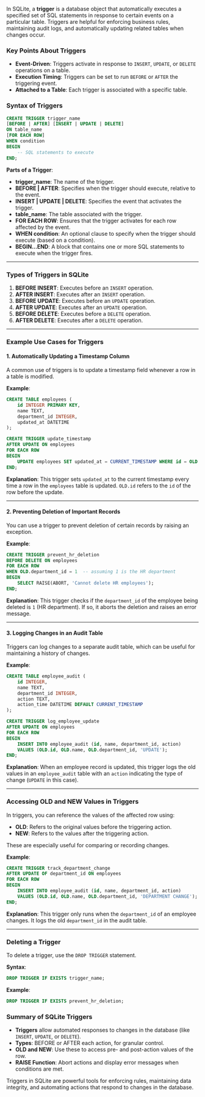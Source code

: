 In SQLite, a **trigger** is a database object that automatically executes a specified set of SQL statements in response to certain events on a particular table. Triggers are helpful for enforcing business rules, maintaining audit logs, and automatically updating related tables when changes occur.

### Key Points About Triggers

- **Event-Driven**: Triggers activate in response to `INSERT`, `UPDATE`, or `DELETE` operations on a table.
- **Execution Timing**: Triggers can be set to run `BEFORE` or `AFTER` the triggering event.
- **Attached to a Table**: Each trigger is associated with a specific table.

### Syntax of Triggers

```sql
CREATE TRIGGER trigger_name
[BEFORE | AFTER] [INSERT | UPDATE | DELETE]
ON table_name
[FOR EACH ROW]
WHEN condition
BEGIN
    -- SQL statements to execute
END;
```

**Parts of a Trigger**:
- **trigger_name**: The name of the trigger.
- **BEFORE | AFTER**: Specifies when the trigger should execute, relative to the event.
- **INSERT | UPDATE | DELETE**: Specifies the event that activates the trigger.
- **table_name**: The table associated with the trigger.
- **FOR EACH ROW**: Ensures that the trigger activates for each row affected by the event.
- **WHEN condition**: An optional clause to specify when the trigger should execute (based on a condition).
- **BEGIN...END**: A block that contains one or more SQL statements to execute when the trigger fires.

---

### Types of Triggers in SQLite

1. **BEFORE INSERT**: Executes before an `INSERT` operation.
2. **AFTER INSERT**: Executes after an `INSERT` operation.
3. **BEFORE UPDATE**: Executes before an `UPDATE` operation.
4. **AFTER UPDATE**: Executes after an `UPDATE` operation.
5. **BEFORE DELETE**: Executes before a `DELETE` operation.
6. **AFTER DELETE**: Executes after a `DELETE` operation.

---

### Example Use Cases for Triggers

#### 1. Automatically Updating a Timestamp Column

A common use of triggers is to update a timestamp field whenever a row in a table is modified.

**Example**:
```sql
CREATE TABLE employees (
    id INTEGER PRIMARY KEY,
    name TEXT,
    department_id INTEGER,
    updated_at DATETIME
);

CREATE TRIGGER update_timestamp
AFTER UPDATE ON employees
FOR EACH ROW
BEGIN
    UPDATE employees SET updated_at = CURRENT_TIMESTAMP WHERE id = OLD.id;
END;
```

**Explanation**: This trigger sets `updated_at` to the current timestamp every time a row in the `employees` table is updated. `OLD.id` refers to the `id` of the row before the update.

---

#### 2. Preventing Deletion of Important Records

You can use a trigger to prevent deletion of certain records by raising an exception.

**Example**:
```sql
CREATE TRIGGER prevent_hr_deletion
BEFORE DELETE ON employees
FOR EACH ROW
WHEN OLD.department_id = 1  -- assuming 1 is the HR department
BEGIN
    SELECT RAISE(ABORT, 'Cannot delete HR employees');
END;
```

**Explanation**: This trigger checks if the `department_id` of the employee being deleted is `1` (HR department). If so, it aborts the deletion and raises an error message.

---

#### 3. Logging Changes in an Audit Table

Triggers can log changes to a separate audit table, which can be useful for maintaining a history of changes.

**Example**:
```sql
CREATE TABLE employee_audit (
    id INTEGER,
    name TEXT,
    department_id INTEGER,
    action TEXT,
    action_time DATETIME DEFAULT CURRENT_TIMESTAMP
);

CREATE TRIGGER log_employee_update
AFTER UPDATE ON employees
FOR EACH ROW
BEGIN
    INSERT INTO employee_audit (id, name, department_id, action)
    VALUES (OLD.id, OLD.name, OLD.department_id, 'UPDATE');
END;
```

**Explanation**: When an employee record is updated, this trigger logs the old values in an `employee_audit` table with an `action` indicating the type of change (`UPDATE` in this case).

---

### Accessing OLD and NEW Values in Triggers

In triggers, you can reference the values of the affected row using:
- **OLD**: Refers to the original values before the triggering action.
- **NEW**: Refers to the values after the triggering action.

These are especially useful for comparing or recording changes.

**Example**:
```sql
CREATE TRIGGER track_department_change
AFTER UPDATE OF department_id ON employees
FOR EACH ROW
BEGIN
    INSERT INTO employee_audit (id, name, department_id, action)
    VALUES (OLD.id, OLD.name, OLD.department_id, 'DEPARTMENT CHANGE');
END;
```

**Explanation**: This trigger only runs when the `department_id` of an employee changes. It logs the old `department_id` in the audit table.

---

### Deleting a Trigger

To delete a trigger, use the `DROP TRIGGER` statement.

**Syntax**:
```sql
DROP TRIGGER IF EXISTS trigger_name;
```

**Example**:
```sql
DROP TRIGGER IF EXISTS prevent_hr_deletion;
```

### Summary of SQLite Triggers

- **Triggers** allow automated responses to changes in the database (like `INSERT`, `UPDATE`, or `DELETE`).
- **Types**: BEFORE or AFTER each action, for granular control.
- **OLD and NEW**: Use these to access pre- and post-action values of the row.
- **RAISE Function**: Abort actions and display error messages when conditions are met.

Triggers in SQLite are powerful tools for enforcing rules, maintaining data integrity, and automating actions that respond to changes in the database.
